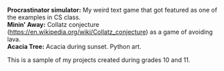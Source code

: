 **Procrastinator simulator:** My weird text game that got featured as one of the examples in CS class.    
**Minin' Away:** Collatz conjecture (https://en.wikipedia.org/wiki/Collatz_conjecture) as a game of avoiding lava.    
**Acacia Tree:** Acacia during sunset. Python art.   
   
This is a sample of my projects created during grades 10 and 11.
